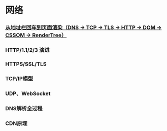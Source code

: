 # 网络

### [从地址栏回车到页面渲染（DNS → TCP → TLS → HTTP → DOM → CSSOM → RenderTree）](./从地址栏回车到页面渲染.md)

### HTTP/1.1/2/3 演进
### HTTPS/SSL/TLS
### TCP/IP模型
### UDP、WebSocket
### DNS解析全过程
### CDN原理
<!-- 
 ### [TCP 三次握手 & 四次挥手 & 为什么是 2MSL](./TCP三次握手.md)
### [流量控制 vs 拥塞控制（滑动窗口、慢启动、快重传）](./流量控制vs拥塞控制.md)
### [HTTP/1.1 队头阻塞 & HTTP/2 多路复用 & HTTP/3 QUIC](./Http网络协议.md)

### [带宽 vs 延迟 & 前端可感知的「延迟」指标](./带宽vs延迟.md)
### [资源优先级（preload/prefetch/preconnect）](./资源优先级.md)
### [HTTP 缓存策略：强缓存 & 协商缓存 & 版本号策略](./HTTP缓存策略.md)
### [域名分片、CDN 调度、边缘缓存、QUIC 0-RTT](./域名分片CDN调度.md)

### [Chrome Network 面板：Timing / Waterfall / Initiator](./ChromeNetwork面板.md)
### [curl -H、wireshark 过滤 tcp.port==443](./curl-H-wireshark过滤tcp.port==443.md)
### [在线报文解析：hpak.io](./在线报文解析hpak.io.md)
-->
